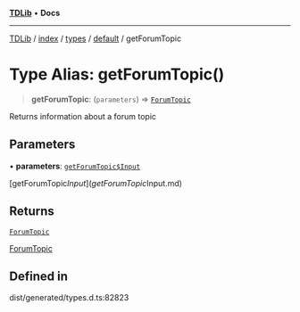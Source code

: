 [**TDLib**](../../../../../../README.md) • **Docs**

***

[TDLib](../../../../../../modules.md) / [index](../../../../../README.md) / [types](../../../README.md) / [default](../README.md) / getForumTopic

# Type Alias: getForumTopic()

> **getForumTopic**: (`parameters`) => [`ForumTopic`](ForumTopic-1.md)

Returns information about a forum topic

## Parameters

• **parameters**: [`getForumTopic$Input`](getForumTopic$Input.md)

[getForumTopic$Input](getForumTopic$Input.md)

## Returns

[`ForumTopic`](ForumTopic-1.md)

[ForumTopic](ForumTopic-1.md)

## Defined in

dist/generated/types.d.ts:82823
